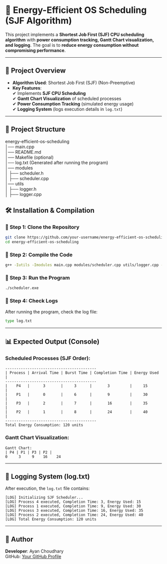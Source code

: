 # 🚀 Energy-Efficient OS Scheduling (SJF Algorithm)

This project implements a **Shortest Job First (SJF) CPU scheduling algorithm** with **power consumption tracking, Gantt Chart visualization, and logging**. The goal is to **reduce energy consumption without compromising performance**.

---

## 📌 Project Overview

- **Algorithm Used**: Shortest Job First (SJF) (Non-Preemptive)
- **Key Features**:  
  ✔ Implements **SJF CPU Scheduling**  
  ✔ **Gantt Chart Visualization** of scheduled processes  
  ✔ **Power Consumption Tracking** (simulated energy usage)  
  ✔ **Logging System** (logs execution details in `log.txt`)

---

## 📂 Project Structure

energy-efficient-os-scheduling  
│── main.cpp  
│── README.md  
│── Makefile (optional)  
│── log.txt (Generated after running the program)  
│── modules  
│ ├── scheduler.h  
│ ├── scheduler.cpp  
│── utils  
│ ├── logger.h  
│ ├── logger.cpp

## 🛠️ Installation & Compilation

### 🔹 Step 1: Clone the Repository

```sh
git clone https://github.com/your-username/energy-efficient-os-scheduling.git
cd energy-efficient-os-scheduling
```

### 🔹 Step 2: Compile the Code

```sh
g++ -Iutils -Imodules main.cpp modules/scheduler.cpp utils/logger.cpp -o scheduler.exe
```

### 🔹 Step 3: Run the Program

```sh
./scheduler.exe
```

### 🔹 Step 4: Check Logs

After running the program, check the log file:

```sh
type log.txt
```

---

## 📊 Expected Output (Console)

### Scheduled Processes (SJF Order):

```
-----------------------------------------
| Process | Arrival Time | Burst Time | Completion Time | Energy Used |
-----------------------------------------
|    P4   |      3       |     3      |       3         |     15      |
|    P1   |      0       |     6      |       9         |     30      |
|    P3   |      2       |     7      |       16        |     35      |
|    P2   |      1       |     8      |       24        |     40      |
-----------------------------------------
Total Energy Consumption: 120 units
```

### Gantt Chart Visualization:

```
Gantt Chart:
| P4 | P1 | P3 | P2 |
0     3     9    16    24
```

---

## 📑 Logging System (log.txt)

After execution, the `log.txt` file contains:

```
[LOG] Initializing SJF Scheduler...
[LOG] Process 4 executed, Completion Time: 3, Energy Used: 15
[LOG] Process 1 executed, Completion Time: 9, Energy Used: 30
[LOG] Process 3 executed, Completion Time: 16, Energy Used: 35
[LOG] Process 2 executed, Completion Time: 24, Energy Used: 40
[LOG] Total Energy Consumption: 120 units
```

---

## 📩 Author

**Developer**: Ayan Choudhary  
GitHub: [Your GitHub Profile](https://github.com/ayanchoudhary76)
